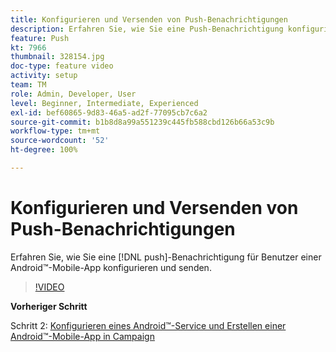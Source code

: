 ```yaml
---
title: Konfigurieren und Versenden von Push-Benachrichtigungen
description: Erfahren Sie, wie Sie eine Push-Benachrichtigung konfigurieren und an Benutzer von Android™-Mobile-Apps senden.
feature: Push
kt: 7966
thumbnail: 328154.jpg
doc-type: feature video
activity: setup
team: TM
role: Admin, Developer, User
level: Beginner, Intermediate, Experienced
exl-id: bef60865-9d83-46a5-ad2f-77095cb7c6a2
source-git-commit: b1b8d8a99a551239c445fb588cbd126b66a53c9b
workflow-type: tm+mt
source-wordcount: '52'
ht-degree: 100%

---
```


# Konfigurieren und Versenden von Push-Benachrichtigungen

Erfahren Sie, wie Sie eine [!DNL push]-Benachrichtigung für Benutzer einer Android™-Mobile-App konfigurieren und senden.

>[!VIDEO](https://video.tv.adobe.com/v/328154?quality=12&learn=on)

**Vorheriger Schritt**

Schritt 2: [Konfigurieren eines Android™-Service und Erstellen einer Android™-Mobile-App in Campaign](/help/tutorial-get-started-with-push-notifications-for-android/configure-an-android-service-in-campaign.md)
